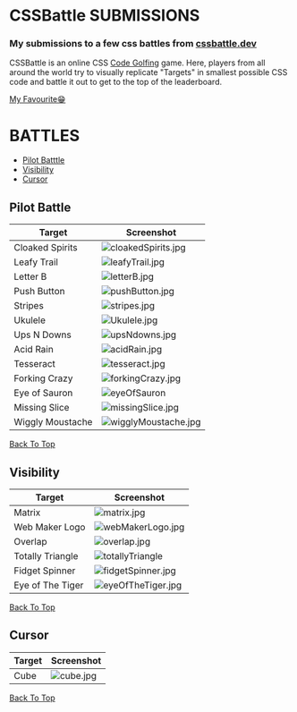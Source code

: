 # CSSBattle SUBMISSIONS

### My submissions to a few css battles from [cssbattle.dev](https://cssbattle.dev/)

CSSBattle is an online CSS [Code Golfing](https://en.wikipedia.org/wiki/Code_golf) game. Here, players from all around the world try to visually replicate "Targets" in smallest possible CSS code and battle it out to get to the top of the leaderboard.

[My Favourite😁](./Ukulele/Ukulele.jpg)

# BATTLES

- [Pilot Batttle](#pilot-battle)
- [Visibility](#visibility)
- [Cursor](#cursor)

## Pilot Battle

| Target           | Screenshot                                                       |
| ---------------- | ---------------------------------------------------------------- |
| Cloaked Spirits  | ![cloakedSpirits.jpg](./Cloaked%20Spirits/cloakedSpirits.jpg)    |
| Leafy Trail      | ![leafyTrail.jpg](./Leafy%20Trail/leafyTrail.jpg)                |
| Letter B         | ![letterB.jpg](./Letter%20B/letterB.jpg)                         |
| Push Button      | ![pushButton.jpg](./Push%20Button/pushButton.jpg)                |
| Stripes          | ![stripes.jpg](./stripes/stripes.jpg)                            |
| Ukulele          | ![Ukulele.jpg](./Ukulele/Ukulele.jpg)                            |
| Ups N Downs      | ![upsNdowns.jpg](./Ups%20N%20Downs/upsNdowns.jpg)                |
| Acid Rain        | ![acidRain.jpg](./Acid%20Rain/acidRain.jpg)                      |
| Tesseract        | ![tesseract.jpg](./Tesseract/tesseract.jpg)                      |
| Forking Crazy    | ![forkingCrazy.jpg](./Forking%20Crazy/forkingCrazy.jpg)          |
| Eye of Sauron    | ![eyeOfSauron](./Eye%20of%20Sauron/eyeOfSauron.jpg)              |
| Missing Slice    | ![missingSlice.jpg](./Missing%20Slice/missingSlice.jpg)          |
| Wiggly Moustache | ![wigglyMoustache.jpg](./Wiggly%20Moustache/wigglyMoustache.jpg) |

[Back To Top](#battles)

## Visibility

| Target           | Screenshot                                                       |
| ---------------- | ---------------------------------------------------------------- |
| Matrix           | ![matrix.jpg](./Matrix/matrix.jpg)                               |
| Web Maker Logo   | ![webMakerLogo.jpg](./Web%20Maker%20Logo/webMakerLogo.jpg)       |
| Overlap          | ![overlap.jpg](./Overlap/overlap.jpg)                            |
| Totally Triangle | ![totallyTriangle](./Totally%20Triangle/totallyTriangle.jpg)     |
| Fidget Spinner   | ![fidgetSpinner.jpg](./Fidget%20Spinner/fidgetSpinner.jpg)       |
| Eye of The Tiger | ![eyeOfTheTiger.jpg](./Eye%20of%20The%20Tiger/eyeOfTheTiger.jpg) |

[Back To Top](#battles)

## Cursor

| Target | Screenshot                   |
| ------ | ---------------------------- |
| Cube   | ![cube.jpg](./Cube/cube.jpg) |

[Back To Top](#battles)
